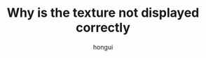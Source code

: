 ---
title: "Why is the texture not displayed correctly"
description: "Why is the texture not displayed correctly"
isCJKLanguage: false

lastmod: 2023-12-19T22:00:00+08:00
publishDate: 2023-12-19T22:00:00+08:00

author: hongui

categories:
 - OPenGLES
tags:
 - Android
 - OPenGLES
 - Texture

toc: true
draft: true
---
